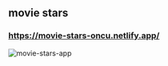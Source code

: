 ## movie stars
### https://movie-stars-oncu.netlify.app/


![movie-stars-app](https://github.com/user-attachments/assets/00d2299d-5fa9-4b24-a035-6784ffc4ae02)
